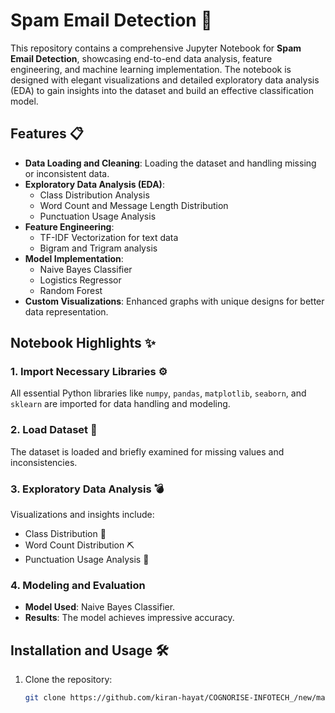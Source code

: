 # Spam Email Detection 📧

This repository contains a comprehensive Jupyter Notebook for **Spam Email Detection**, showcasing end-to-end data analysis, feature engineering, and machine learning implementation. The notebook is designed with elegant visualizations and detailed exploratory data analysis (EDA) to gain insights into the dataset and build an effective classification model.

## Features 📋

- **Data Loading and Cleaning**: Loading the dataset and handling missing or inconsistent data.
- **Exploratory Data Analysis (EDA)**:
  - Class Distribution Analysis
  - Word Count and Message Length Distribution
  - Punctuation Usage Analysis
- **Feature Engineering**:
  - TF-IDF Vectorization for text data
  - Bigram and Trigram analysis
- **Model Implementation**:
  - Naive Bayes Classifier
  - Logistics Regressor
  - Random Forest
- **Custom Visualizations**: Enhanced graphs with unique designs for better data representation.

## Notebook Highlights ✨

### 1. **Import Necessary Libraries ⚙️**
   All essential Python libraries like `numpy`, `pandas`, `matplotlib`, `seaborn`, and `sklearn` are imported for data handling and modeling.

### 2. **Load Dataset 📑**
   The dataset is loaded and briefly examined for missing values and inconsistencies.

### 3. **Exploratory Data Analysis 💣**
   Visualizations and insights include:
   - Class Distribution 🔨
   - Word Count Distribution ⛏️
   - Punctuation Usage Analysis 💬

### 4. **Modeling and Evaluation**
   - **Model Used**: Naive Bayes Classifier.
   - **Results**: The model achieves impressive accuracy.

## Installation and Usage 🛠️

1. Clone the repository:
   ```bash
   git clone https://github.com/kiran-hayat/COGNORISE-INFOTECH_/new/main/SPAM_EMAIL_DETECTION.git
